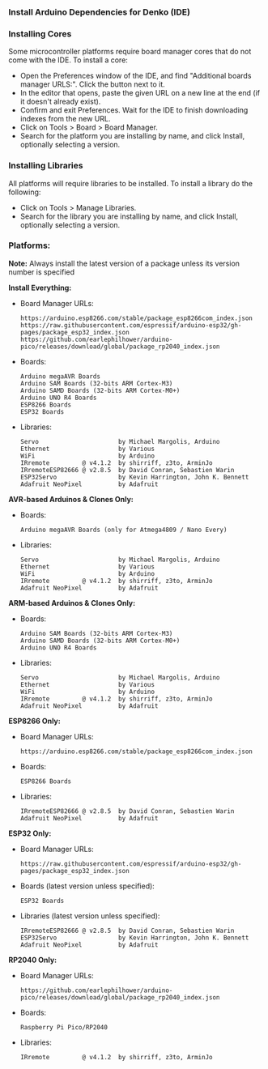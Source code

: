 ### Install Arduino Dependencies for Denko (IDE)

### Installing Cores

Some microcontroller platforms require board manager cores that do not come with the IDE. To install a core:
  * Open the Preferences window of the IDE, and find "Additional boards manager URLS:". Click the button next to it.
  * In the editor that opens, paste the given URL on a new line at the end (if it doesn't already exist).
  * Confirm and exit Preferences. Wait for the IDE to finish downloading indexes from the new URL.
  * Click on Tools > Board > Board Manager.
  * Search for the platform you are installing by name, and click Install, optionally selecting a version.
   
### Installing Libraries

All platforms will require libraries to be installed. To install a library do the following:
  * Click on Tools > Manage Libraries.
  * Search for the library you are installing by name, and click Install, optionally selecting a version.

### Platforms:

**Note:** Always install the latest version of a package unless its version number is specified

**Install Everything:**
  * Board Manager URLs:
    ````
    https://arduino.esp8266.com/stable/package_esp8266com_index.json
    https://raw.githubusercontent.com/espressif/arduino-esp32/gh-pages/package_esp32_index.json
    https://github.com/earlephilhower/arduino-pico/releases/download/global/package_rp2040_index.json
    ````
  * Boards:
    ````
    Arduino megaAVR Boards
    Arduino SAM Boards (32-bits ARM Cortex-M3)
    Arduino SAMD Boards (32-bits ARM Cortex-M0+)
    Arduino UNO R4 Boards
    ESP8266 Boards
    ESP32 Boards    
    ````    
  * Libraries:
    ````
    Servo                      by Michael Margolis, Arduino
    Ethernet                   by Various
    WiFi                       by Arduino
    IRremote         @ v4.1.2  by shirriff, z3to, ArminJo
    IRremoteESP82666 @ v2.8.5  by David Conran, Sebastien Warin
    ESP32Servo                 by Kevin Harrington, John K. Bennett
    Adafruit NeoPixel          by Adafruit
    ````

**AVR-based Arduinos & Clones Only:**
  * Boards:
    ````
    Arduino megaAVR Boards (only for Atmega4809 / Nano Every)
    ````    
  * Libraries:
    ````
    Servo                      by Michael Margolis, Arduino
    Ethernet                   by Various
    WiFi                       by Arduino
    IRremote         @ v4.1.2  by shirriff, z3to, ArminJo
    Adafruit NeoPixel          by Adafruit
    ````
    
**ARM-based Arduinos & Clones Only:**
  * Boards:
    ````
    Arduino SAM Boards (32-bits ARM Cortex-M3)
    Arduino SAMD Boards (32-bits ARM Cortex-M0+)
    Arduino UNO R4 Boards
    ````    
  * Libraries:
    ````
    Servo                      by Michael Margolis, Arduino
    Ethernet                   by Various
    WiFi                       by Arduino
    IRremote         @ v4.1.2  by shirriff, z3to, ArminJo
    Adafruit NeoPixel          by Adafruit
    ````

**ESP8266 Only:**
  * Board Manager URLs:
    ````
    https://arduino.esp8266.com/stable/package_esp8266com_index.json
    ````
  * Boards:
    ````
    ESP8266 Boards
    ````    
  * Libraries:
    ````
    IRremoteESP82666 @ v2.8.5  by David Conran, Sebastien Warin
    Adafruit NeoPixel          by Adafruit
    ````

**ESP32 Only:**
  * Board Manager URLs:
    ````
    https://raw.githubusercontent.com/espressif/arduino-esp32/gh-pages/package_esp32_index.json
    ````
  * Boards (latest version unless specified):
    ````
    ESP32 Boards    
    ````    
  * Libraries (latest version unless specified):
    ````
    IRremoteESP82666 @ v2.8.5  by David Conran, Sebastien Warin
    ESP32Servo                 by Kevin Harrington, John K. Bennett
    Adafruit NeoPixel          by Adafruit
    ````
    
**RP2040 Only:**
  * Board Manager URLs:
    ````
    https://github.com/earlephilhower/arduino-pico/releases/download/global/package_rp2040_index.json
    ````
  * Boards:
    ````
    Raspberry Pi Pico/RP2040   
    ````    
  * Libraries:
    ````
    IRremote         @ v4.1.2  by shirriff, z3to, ArminJo
    ````
